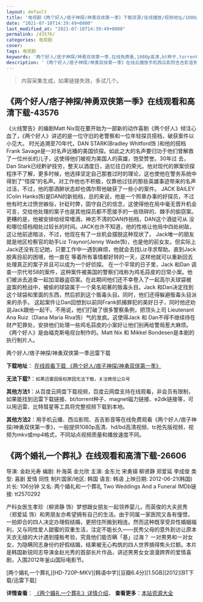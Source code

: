 ```yaml
---
layout: default
title: '电视剧《两个好人/痞子神探/神勇双侠第一季》下载资源/在线播放/视频地址/1080p/高清/蓝光'
date: "2021-07-10T14:39:49+0800"
last_modified_at: "2021-07-10T14:39:49+0800"
permalink: /43576/
categories: 电视剧
cover:
tags: 电视剧
keywords: '两个好人/痞子神探/神勇双侠第一季,在线免费看,1080p高清,bt种子,torrent,百度云盘,magnet,磁力链,迅雷下载资源'
description: '《两个好人/痞子神探/神勇双侠第一季》在线云播放手机西瓜影院吉吉影音免费看，1080p高清bd/hd未删减完整版和tc抢先枪版，mkv/mp4格式，附带bt/torrent种子、magnet/磁力链、百度云盘、网盘资源迅雷下载链接'
---
```


>内容采集生成，如果链接失效，多试几个。


## 《两个好人/痞子神探/神勇双侠第一季》在线观看和高清下载-43576

《火线警告》的编剧Matt Nix现在要开始为一部新的动作喜剧《两个好人》倾注心血了，《两个好人》讲述的是一位守旧的老警察和一位年轻探员搭档，破获案件以小见大。 时光追溯至70年代，DAN STARK(Bradley Whitford饰 )和他的搭档Frank Savage是一对名声远播的美国侦探。如此之大的名声要归功于他们曾解救了一位州长的儿子，这使得他们被视为美国人的英雄，饱受赞誉。30年过 去，Dan Stark已经黔驴技穷，整天以酒度日，追忆往日的荣光。他对现代的罪案侦探程序不了解，更多时候，他选择坚定自己那套过时的理论，这也使他在警务系统中 得到了&ldquo;怪探”的名声。对工作他也不积极，仅靠他过往的那些英雄事迹带来的名声过活，不过，他的那酒醉状态却也偶尔帮他破获了一些小的案件。 JACK BAILEY (Colin Hanks饰)是DAN的新拍档，总的来说，他是一个照章办事的好探员，不过他有时太过愤世嫉俗，针砭时弊，固守自己的信念，这使得他在局中毫无晋升机会 可言，交给他处理的案子也是其他探员都不愿接手的一些琐碎的、棘手的偷窃案。更糟的是，他被安排给经常嗜酒，神志不清的DAN作拍档，DAN这个酒徒可从 没和哪位搭档相处过较长的时间。JACK也许不知道，他的性格让他局中四处树敌，这让他前途暗淡，不过，他现在有了一丝机会摆脱这种现状了。 Jack唯一的朋友就是地区检察官的助手Liz Traynor(Jenny Wade饰)，也是他的前女友。但实际上Jack还没有忘记她，只要工作中一遇到麻烦，他就会去找Liz寻求帮助。直到Jack脱离目前的困境，他一直在 等着所有事情都好转的一天，这样他就可以重新回去处理真正的案子并且可以成为一个好侦探。 在一个平常的日子里，Jack 和Dan 调查一宗代号58的案件，这种案件被美国的警察们戏称为鸡毛蒜皮的日常小案。他们被派去追查一起加湿器盗窃案。在此期间他们还不幸卷入了一起高尔夫球袋被 盗案的枪战中，被偷的球袋属于一个臭名昭著的贩毒头目。Jack 和Dan决定找到这个球袋和里面的东西，然后抓到这个贩毒头目。同时，他们还得躲避贩毒头目派来的杀手。 这起案件让Dan回想到以前同Frank抓捕罪犯的美好日子，同时他还劝说Jack跟他一起干。不用说，他们打破了很多警察条例，把顶头上司 Lieutenant Ana Ruiz（Diana Maria Riva饰）气的发疯。这使得Jack 和 Dan不得不继续待在财产犯罪处，安排他们处理一些鸡毛蒜皮的小案好让他们别再给警局惹大麻烦。 《两个好人》是由福克斯电视台制作的。Matt Nix 和 Mikkel Bondesen是本剧的执行制片人。


两个好人/痞子神探/神勇双侠第一季迅雷下载

**下载地址**： [在线观看下载 《两个好人/痞子神探/神勇双侠第一季》](https://www.993dy.com//vod-detail-id-8408.html) 


**无法下载?**：`如果迅雷因版权原因无法下载，关注微信公众号 `

**其他方法1**：从百度云网盘下载视频，百度云网盘支持在线观看，非会员有限制，如果能找到迅雷下载链接、bt/torrent种子、magnet磁力链接、e2dk链接等，可以用迅雷、比特彗星等工具将完整视频下载到本地。

**其他方法2**：用手机云播、西瓜影院、吉吉影音等在线免费观看《两个好人/痞子神探/神勇双侠第一季》，一般提供1080p高清、hd/bd高清视频、tc抢先版视频，视频为mkv或mp4格式，不同站点视频质量和播放速度不同。


## 《两个婚礼一个葬礼》在线观看和高清下载-26606

导演: 金赵光寿 编剧: 朴海英 金允欣 主演: 金东允 宋勇镇 柳贤静 郑爱延 李成俊 类型: 喜剧 爱情 同性 制片国家/地区: 韩国 语言: 韩语 上映日期: 2012-06-21(韩国) 片长: 106分钟 又名: 两个婚礼和一个葬礼 Two Weddings And a Funeral IMDb链接: tt2570292

产科女医生孝珍（柳贤静 饰）梦想跟女朋友一起领养婴儿，而英俊的大夫民秀（郑爱延 饰）和男朋友亦希望拥有自己的生活。由于同属一家医院又各有憧憬，一拍即合的四人决定办理假结婚，更把住所搬到相连。然而这种既享受异性婚姻福利，又与同性爱人甜蜜的双重生活，注定不能长久——民秀父母的意外到访让原本天衣无缝的大计遇到撞板考验，究竟他们能否瞒「基」过海？ 一对男男和一对女女，为隐瞒同志身份约好假结婚，结果被无心构筑的四人世界搞得焦头烂额。本片是韩国新锐同志导演金赵光秀的首部长片作品，讲述男男女女浪漫跨界的爱情喜剧，入围2012年釜山国际电影节。


[两个婚礼一个葬礼][HD-720P-MKV][韩语中字][豆瓣6.4分][1.5GB][2012][BT下载/迅雷下载]

**详情查看**： [《两个婚礼一个葬礼》详情介绍](/movie/26606/)， **查看更多**：[本站资源大全](/movie/t/all/)

